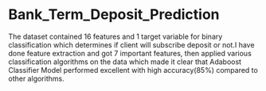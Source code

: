 # Bank_Term_Deposit_Prediction
The dataset contained 16 features and 1 target variable for binary classification which determines if client will subscribe deposit or not.I have done feature extraction and got 7 important features, then applied various classification algorithms on the data which made it clear that Adaboost Classifier Model performed excellent with high accuracy(85%) compared to other algorithms.
